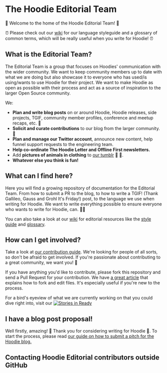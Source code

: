 # The Hoodie Editorial Team

:rocket: Welcome to the home of the Hoodie Editorial Team! :rocket:

:alarm_clock: Please check out our [wiki](https://github.com/hoodiehq/editorial/wiki) for our language styleguide and a glossary of common terms, which will be really useful when you write for Hoodie! :alarm_clock: 

## What is the Editorial Team?

The Editorial Team is a group that focuses on Hoodies' communication with the wider community. We want to keep community members up to date with what we are doing but also showcase it to everyone who has used/is using/wants to use Hoodie for their project. We want to make Hoodie as open as possible with their process and act as a source of inspiration to the larger Open Source community.

We:
- **Plan and write blog posts** on or around Hoodie, Hoodie releases, side projects, TGIF, community member profiles, conference and meetup recaps, etc. :memo:
- **Solicit and curate contributions** to our blog from the larger community. :mag_right:
- **Plan and manage our Twitter account**, announce new content, help funnel support requests to the engineering team.
- **Help co-ordinate The Hoodie Letter and Offline First newsletters.**
- Add **pictures of animals in clothing** to [our tumblr](http://meetthehoodies.tumblr.com) :dog: :shirt:.
- **Whatever else you think is fun!**

## What can I find here?

Here you will find a growing repository of documentation for the Editorial Team. From how to submit a PR to the blog, to how to write a TGIF! (Thank Gallileo, Gauss and Grohl It's Friday!) post, to the language we use when writing for Hoodie. We want to write everything possible to ensure everyone who wants to write for Hoodie, can. :ok_woman:

You can also take a look at our [wiki](https://github.com/hoodiehq/editorial/wiki) for editorial resources like the [style guide](https://github.com/hoodiehq/editorial/wiki/Hoodie-Language-Style-Guide) and [glossary](https://github.com/hoodiehq/editorial/wiki/Glossary-of-common-terms).

## How can I get involved?

Take a look at [our contribution guide](CONTRIBUTING.md#joining-the-hoodie-editorial-team). We're looking for people of all sorts, so don't be afraid to get involved. If you're passionate about contributing to a great community, we want you! :yellow_heart:

If you have anything you'd like to contribute, please fork this repository and send a Pull Request for your contribution. We have [a great article](http://hood.ie/blog/contributing-to-hoodie.html) that explains how to fork and edit files. It's especially useful if you're new to the process.  

For a bird's eyeview of what we are currently working on that you could dive right into, visit our [![Stories in Ready](https://badge.waffle.io/hoodiehq/editorial.svg?label=ready&title=Ready)](http://waffle.io/hoodiehq/editorial) 

## I have a blog post proposal!

Well firstly, amazing! :tada: Thank you for considering writing for Hoodie :sparkling_heart:.
To start the process, please read [our guide on how to submit a pitch for the Hoodie blog.](CONTRIBUTING.md#pitching-an-article-to-the-hoodie-blog)

## Contacting Hoodie Editorial contributors outside GitHub

<!-- 
## Contact template: 

[Your Name](link-to-personal-site.com) - [GitHub](), [Twitter](), `email@address.com`

#### Example:
[Hiro Protagonist](hiropro.com) - [GitHub](github.com/hiropro), [Twitter](twitter.com/hiropro), `hiro@protagonist.com`
-->
